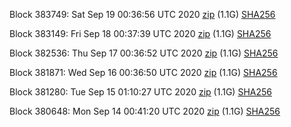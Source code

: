 Block 383749: Sat Sep 19 00:36:56 UTC 2020 [zip](https://dash-bootstrap.ams3.digitaloceanspaces.com/testnet/2020-09-19/bootstrap.dat.zip) (1.1G) [SHA256](https://dash-bootstrap.ams3.digitaloceanspaces.com/testnet/2020-09-19/sha256.txt)

Block 383149: Fri Sep 18 00:37:39 UTC 2020 [zip](https://dash-bootstrap.ams3.digitaloceanspaces.com/testnet/2020-09-18/bootstrap.dat.zip) (1.1G) [SHA256](https://dash-bootstrap.ams3.digitaloceanspaces.com/testnet/2020-09-18/sha256.txt)

Block 382536: Thu Sep 17 00:36:52 UTC 2020 [zip](https://dash-bootstrap.ams3.digitaloceanspaces.com/testnet/2020-09-17/bootstrap.dat.zip) (1.1G) [SHA256](https://dash-bootstrap.ams3.digitaloceanspaces.com/testnet/2020-09-17/sha256.txt)

Block 381871: Wed Sep 16 00:36:50 UTC 2020 [zip](https://dash-bootstrap.ams3.digitaloceanspaces.com/testnet/2020-09-16/bootstrap.dat.zip) (1.1G) [SHA256](https://dash-bootstrap.ams3.digitaloceanspaces.com/testnet/2020-09-16/sha256.txt)

Block 381280: Tue Sep 15 01:10:27 UTC 2020 [zip](https://dash-bootstrap.ams3.digitaloceanspaces.com/testnet/2020-09-15/bootstrap.dat.zip) (1.1G) [SHA256](https://dash-bootstrap.ams3.digitaloceanspaces.com/testnet/2020-09-15/sha256.txt)

Block 380648: Mon Sep 14 00:41:20 UTC 2020 [zip](https://dash-bootstrap.ams3.digitaloceanspaces.com/testnet/2020-09-14/bootstrap.dat.zip) (1.1G) [SHA256](https://dash-bootstrap.ams3.digitaloceanspaces.com/testnet/2020-09-14/sha256.txt)

